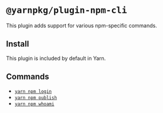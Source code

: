 # `@yarnpkg/plugin-npm-cli`

This plugin adds support for various npm-specific commands.

## Install

This plugin is included by default in Yarn.

## Commands

- [`yarn npm login`](https://next.yarnpkg.com/cli/npm/login)
- [`yarn npm publish`](https://next.yarnpkg.com/cli/npm/publish)
- [`yarn npm whoami`](https://next.yarnpkg.com/cli/npm/whoami)
